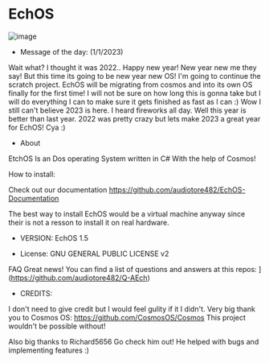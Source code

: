 # EchOS

![image](https://user-images.githubusercontent.com/95601200/182506219-8fd30d30-9055-4be2-85a0-c74c35034082.png)


- Message of the day: (1/1/2023)

Wait what? I thought it was 2022.. Happy new year!
New year new me they say! But this time its going to be new year new OS!
I'm going to continue the scratch project. EchOS will be migrating from cosmos
and into its own OS finally for the first time! I will not be sure on how long
this is gonna take but I will do everything I can to make sure it gets finished
as fast as I can :) Wow I still can't believe 2023 is here. I heard fireworks
all day. Well this year is better than last year. 2022 was pretty crazy but lets
make 2023 a great year for EchOS! Cya :)

- About

EtchOS Is an Dos operating System written in C# With the help of Cosmos!

How to install:

Check out our documentation https://github.com/audiotore482/EchOS-Documentation

The best way to install EchOS would be a virtual machine anyway since their is not a resson to install it on real hardware.



- VERSION:
EchOS 1.5

- License:
GNU GENERAL PUBLIC LICENSE v2

FAQ
Great news! You can find a list of questions and answers at this repos:
[](https://github.com/audiotore482/Q-AEch)](https://github.com/audiotore482/Q-AEch)





- CREDITS:

I don't need to give credit but I would feel gulity if it I didn't.
Very big thank you to Cosmos OS: https://github.com/CosmosOS/Cosmos
This project wouldn't be possible without!

Also big thanks to Richard5656 Go check him out!
He helped with bugs and implementing features :)
